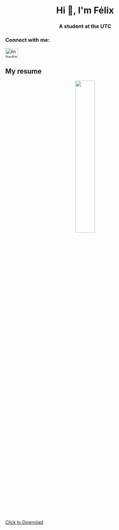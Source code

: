 <h1 align="center">Hi 👋, I'm Félix</h1>
<h3 align="center">A student at the UTC</h3>

<h3 align="left">Connect with me:</h3>
<p align="left">
<a href="https://linkedin.com/in/linkedin.com/in/félix-liburski-726257239" target="blank"><img align="center" src="https://raw.githubusercontent.com/rahuldkjain/github-profile-readme-generator/master/src/images/icons/Social/linked-in-alt.svg" alt="linkedin.com/in/félix-liburski-726257239" height="30" width="40" /></a>
</p>

## My resume
<p style="text-align:center;"><img width="35%" src="![LIBURSKI_Felix-CV](https://github.com/felixlbr/felixlbr/assets/94796720/e2592a31-7c6d-4e52-b6d1-9efac55dc551)"></p>

[Click to Downolad](https://github.com/felixlbr/felixlbr/files/10966179/LIBURSKI_Felix-CV.pdf)
